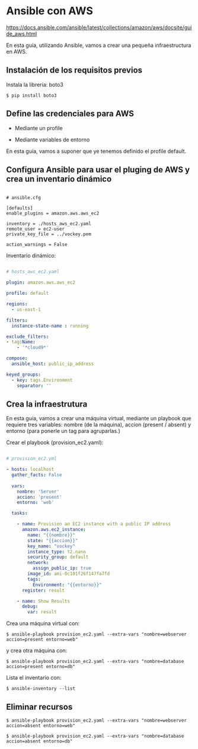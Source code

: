 # Ansible con AWS
https://docs.ansible.com/ansible/latest/collections/amazon/aws/docsite/guide_aws.html

En esta guía, utilizando Ansible, vamos a crear una pequeña infraestructura en AWS.


## Instalación de los requisitos previos

Instala la librería: boto3

```
$ pip install boto3

```

## Define las credenciales para AWS

- Mediante un profile

- Mediante variables de entorno

En esta guía, vamos a suponer que ye tenemos definido el profile default.


## Configura Ansible para usar el pluging de AWS y  crea un inventario dinámico

```

# ansible.cfg

[defaults]
enable_plugins = amazon.aws.aws_ec2

inventory = ./hosts_aws_ec2.yaml
remote_user = ec2-user
private_key_file = ../vockey.pem

action_warnings = False

```
Inventario dinámico:

```yaml

# hosts_aws_ec2.yaml

plugin: amazon.aws.aws_ec2

profile: default

regions:
  - us-east-1

filters:
  instance-state-name : running

exclude_filters:
- tag:Name:
    - '*cloud9*'

compose:
  ansible_host: public_ip_address

keyed_groups:
  - key: tags.Environment
    separator: ''
```

## Crea la infraestrutura

En esta guía, vamos a crear una máquina virtual, mediante un playbook que requiere tres variables:
nombre (de la máquina), accion (present / absent) y entorno (para ponerle un tag para agruparlas.)

Crear el playbook (provision_ec2.yaml):

```yaml

# provision_ec2.yml

- hosts: localhost
  gather_facts: False
  
  vars:
    nombre: 'Server'
    accion: 'present'
    entorno: 'web'  

  tasks:

    - name: Provision an EC2 instance with a public IP address
      amazon.aws.ec2_instance:
        name: "{{nombre}}"
        state: "{{accion}}"
        key_name: "vockey"
        instance_type: t2.nano
        security_group: default
        network:
          assign_public_ip: true
        image_id: ami-0c101f26f147fa7fd
        tags:
          Environment: "{{entorno}}"
      register: result

    - name: Show Results
      debug:
        var: result

```

Crea una máquina virtual con:

```
$ ansible-playbook provision_ec2.yaml --extra-vars "nombre=webserver accion=present entorno=web"
```

y crea otra máquina con:

```
$ ansible-playbook provision_ec2.yaml --extra-vars "nombre=database accion=present entorno=db"
```

Lista el inventario con:

```
$ ansible-inventory --list
```

## Eliminar recursos

```
$ ansible-playbook provision_ec2.yaml --extra-vars "nombre=webserver accion=absent entorno=web"

$ ansible-playbook provision_ec2.yaml --extra-vars "nombre=database accion=absent entorno=db"

```